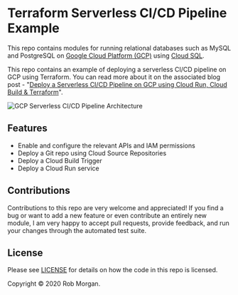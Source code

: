 # Terraform Serverless CI/CD Pipeline Example

This repo contains modules for running relational databases such as MySQL and PostgreSQL on
[Google Cloud Platform (GCP)](https://cloud.google.com/) using [Cloud SQL](https://cloud.google.com/sql/).

This repo contains an example of deploying a serverless CI/CD pipeline on GCP using Terraform. You can read
more about it on the associated blog post - "[Deploy a Serverless CI/CD Pipeline on GCP using Cloud Run, Cloud Build & Terraform](https://robmorgan.id.au/posts/deploy-a-serverless-cicd-pipeline-on-gcp-using-cloud-run-and-terraform/)".

![GCP Serverless CI/CD Pipeline Architecture](https://github.com/robmorgan/terraform-cloudrun-example/blob/master/_docs/gcp-serverless-cicd-pipeline.png)

## Features

- Enable and configure the relevant APIs and IAM permissions
- Deploy a Git repo using Cloud Source Repositories
- Deploy a Cloud Build Trigger
- Deploy a Cloud Run service

## Contributions

Contributions to this repo are very welcome and appreciated! If you find a bug or want to add a new feature or
even contribute an entirely new module, I am very happy to accept pull requests, provide feedback, and run your
changes through the automated test suite.

## License

Please see [LICENSE](https://github.com/robmorgan/terraform-cloudrun-example/blob/master/LICENSE) for details on how the code in this repo is licensed.

Copyright &copy; 2020 Rob Morgan.
